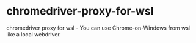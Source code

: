 # chromedriver-proxy-for-wsl
chromedriver proxy for wsl - You can use Chrome-on-Windows from wsl like a local webdriver.
